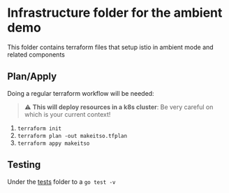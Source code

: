# Infrastructure folder for the ambient demo

This folder contains terraform files that setup istio in ambient mode and related components

## Plan/Apply

Doing a regular terraform workflow will be needed:

> :warning: **This will deploy resources in a k8s cluster**: Be very careful on which is your current context!

1. `terraform init`
2. `terraform plan -out makeitso.tfplan`
3. `terraform appy makeitso`

## Testing

Under the [tests](./tests) folder to a `go test -v`

